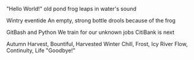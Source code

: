 "Hello World!"
old pond
frog leaps in
water's sound

Wintry eventide
An empty, strong bottle drools
because of the frog

GitBash and Python
We train for our unknown jobs
CitiBank is next

Autumn Harvest, Bountiful, Harvested
Winter Chill, Frost, Icy
River Flow, Continuity, Life
"Goodbye!"
